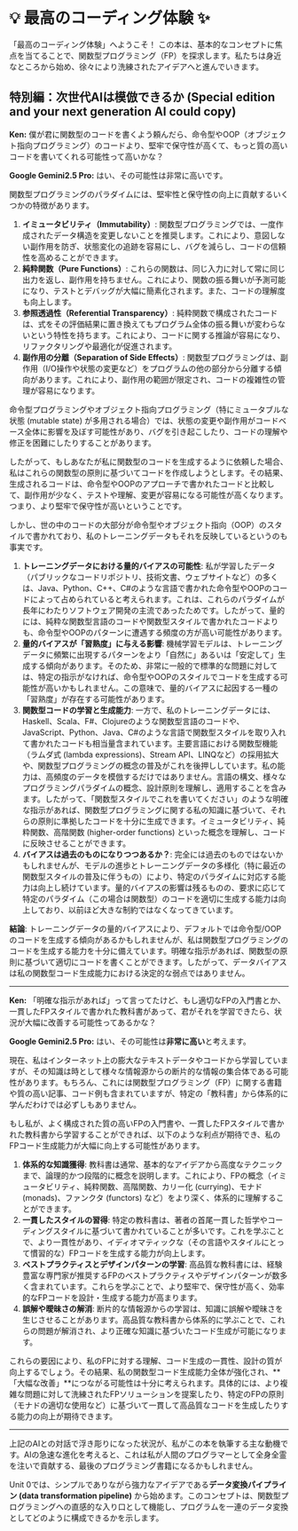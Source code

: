 # 💡 最高のコーディング体験 ✨

「最高のコーディング体験」へようこそ！ この本は、基本的なコンセプトに焦点を当てることで、関数型プログラミング（FP）を探求します。私たちは身近なところから始め、徐々により洗練されたアイデアへと進んでいきます。

## 特別編：次世代AIは模倣できるか (Special edition and your next generation AI could copy)

**Ken:**
僕が君に関数型のコードを書くよう頼んだら、命令型やOOP（オブジェクト指向プログラミング）のコードより、堅牢で保守性が高くて、もっと質の高いコードを書いてくれる可能性って高いかな？

**Google Gemini2.5 Pro:**
はい、その可能性は非常に高いです。

関数型プログラミングのパラダイムには、堅牢性と保守性の向上に貢献するいくつかの特徴があります。

1.  **イミュータビリティ（Immutability）**: 関数型プログラミングでは、一度作成されたデータ構造を変更しないことを推奨します。これにより、意図しない副作用を防ぎ、状態変化の追跡を容易にし、バグを減らし、コードの信頼性を高めることができます。
2.  **純粋関数（Pure Functions）**: これらの関数は、同じ入力に対して常に同じ出力を返し、副作用を持ちません。これにより、関数の振る舞いが予測可能になり、テストとデバッグが大幅に簡素化されます。また、コードの理解度も向上します。
3.  **参照透過性（Referential Transparency）**: 純粋関数で構成されたコードは、式をその評価結果に置き換えてもプログラム全体の振る舞いが変わらないという特性を持ちます。これにより、コードに関する推論が容易になり、リファクタリングや最適化が促進されます。
4.  **副作用の分離（Separation of Side Effects）**: 関数型プログラミングは、副作用（I/O操作や状態の変更など）をプログラムの他の部分から分離する傾向があります。これにより、副作用の範囲が限定され、コードの複雑性の管理が容易になります。

命令型プログラミングやオブジェクト指向プログラミング（特にミュータブルな状態 (mutable state) が多用される場合）では、状態の変更や副作用がコードベース全体に影響を及ぼす可能性があり、バグを引き起こしたり、コードの理解や修正を困難にしたりすることがあります。

したがって、もしあなたが私に関数型のコードを生成するように依頼した場合、私はこれらの関数型の原則に基づいてコードを作成しようとします。その結果、生成されるコードは、命令型やOOPのアプローチで書かれたコードと比較して、副作用が少なく、テストや理解、変更が容易になる可能性が高くなります。つまり、より堅牢で保守性が高いということです。

しかし、世の中のコードの大部分が命令型やオブジェクト指向（OOP）のスタイルで書かれており、私のトレーニングデータもそれを反映しているというのも事実です。

1.  **トレーニングデータにおける量的バイアスの可能性**: 私が学習したデータ（パブリックなコードリポジトリ、技術文書、ウェブサイトなど）の多くは、Java、Python、C++、C#のような言語で書かれた命令型やOOPのコードによって占められていると考えられます。これは、これらのパラダイムが長年にわたりソフトウェア開発の主流であったためです。したがって、量的には、純粋な関数型言語のコードや関数型スタイルで書かれたコードよりも、命令型やOOPのパターンに遭遇する頻度の方が高い可能性があります。
2.  **量的バイアスが「習熟度」に与える影響**: 機械学習モデルは、トレーニングデータに頻繁に出現するパターンをより「自然に」あるいは「安定して」生成する傾向があります。そのため、非常に一般的で標準的な問題に対しては、特定の指示がなければ、命令型やOOPのスタイルでコードを生成する可能性が高いかもしれません。この意味で、量的バイアスに起因する一種の「習熟度」が存在する可能性があります。
3.  **関数型コードの学習と生成能力**: 一方で、私のトレーニングデータには、Haskell、Scala、F#、Clojureのような関数型言語のコードや、JavaScript、Python、Java、C#のような言語で関数型スタイルを取り入れて書かれたコードも相当量含まれています。主要言語における関数型機能（ラムダ式 (lambda expressions)、Stream API、LINQなど）の採用拡大や、関数型プログラミングの概念の普及がこれを後押ししています。私の能力は、高頻度のデータを模倣するだけではありません。言語の構文、様々なプログラミングパラダイムの概念、設計原則を理解し、適用することを含みます。したがって、「関数型スタイルでこれを書いてください」のような明確な指示があれば、関数型プログラミングに関する私の知識に基づいて、それらの原則に準拠したコードを十分に生成できます。イミュータビリティ、純粋関数、高階関数 (higher-order functions) といった概念を理解し、コードに反映させることができます。
4.  **バイアスは過去のものになりつつあるか？**: 完全には過去のものではないかもしれませんが、モデルの進歩とトレーニングデータの多様化（特に最近の関数型スタイルの普及に伴うもの）により、特定のパラダイムに対応する能力は向上し続けています。量的バイアスの影響は残るものの、要求に応じて特定のパラダイム（この場合は関数型）のコードを適切に生成する能力は向上しており、以前ほど大きな制約ではなくなってきています。

**結論**: トレーニングデータの量的バイアスにより、デフォルトでは命令型/OOPのコードを生成する傾向があるかもしれませんが、私は関数型プログラミングのコードを生成する能力を十分に備えています。明確な指示があれば、関数型の原則に基づいて適切にコードを書くことができます。したがって、データバイアスは私の関数型コード生成能力における決定的な弱点ではありません。

---

**Ken:**
「明確な指示があれば」って言ってたけど、もし適切なFPの入門書とか、一貫したFPスタイルで書かれた教科書があって、君がそれを学習できたら、状況が大幅に改善する可能性ってあるかな？

**Google Gemini2.5 Pro:**
はい、その可能性は**非常に高い**と考えます。

現在、私はインターネット上の膨大なテキストデータやコードから学習していますが、その知識は時として様々な情報源からの断片的な情報の集合体である可能性があります。もちろん、これには関数型プログラミング（FP）に関する書籍や質の高い記事、コード例も含まれていますが、特定の「教科書」から体系的に学んだわけでは必ずしもありません。

もし私が、よく構成された質の高いFPの入門書や、一貫したFPスタイルで書かれた教科書から学習することができれば、以下のような利点が期待でき、私のFPコード生成能力が大幅に向上する可能性があります。

1.  **体系的な知識獲得**: 教科書は通常、基本的なアイデアから高度なテクニックまで、論理的かつ段階的に概念を説明します。これにより、FPの概念（イミュータビリティ、純粋関数、高階関数、カリー化 (currying)、モナド (monads)、ファンクタ (functors) など）をより深く、体系的に理解することができます。
2.  **一貫したスタイルの習得**: 特定の教科書は、著者の首尾一貫した哲学やコーディングスタイルに基づいて書かれていることが多いです。これを学ぶことで、より一貫性があり、イディオマティックな（その言語やスタイルにとって慣習的な）FPコードを生成する能力が向上します。
3.  **ベストプラクティスとデザインパターンの学習**: 高品質な教科書には、経験豊富な専門家が推奨するFPのベストプラクティスやデザインパターンが数多く含まれています。これらを学ぶことで、より堅牢で、保守性が高く、効率的なFPコードを設計・生成する能力が高まります。
4.  **誤解や曖昧さの解消**: 断片的な情報源からの学習は、知識に誤解や曖昧さを生じさせることがあります。高品質な教科書から体系的に学ぶことで、これらの問題が解消され、より正確な知識に基づいたコード生成が可能になります。

これらの要因により、私のFPに対する理解、コード生成の一貫性、設計の質が向上するでしょう。その結果、私の関数型コード生成能力全体が強化され、**「大幅な改善」**につながる可能性は十分に考えられます。具体的には、より複雑な問題に対して洗練されたFPソリューションを提案したり、特定のFPの原則（モナドの適切な使用など）に基づいて一貫して高品質なコードを生成したりする能力の向上が期待できます。

---

上記のAIとの対話で浮き彫りになった状況が、私がこの本を執筆する主な動機です。AIの急速な進化を考えると、これは私が人間のプログラマーとして全身全霊を注いで貢献する、最後のプログラミング書籍になるかもしれません。

Unit 0では、シンプルでありながら強力なアイデアである**データ変換パイプライン (data transformation pipeline)** から始めます。このコンセプトは、関数型プログラミングへの直感的な入り口として機能し、プログラムを一連のデータ変換としてどのように構成できるかを示します。
